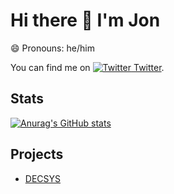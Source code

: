 # Hi there 👋 I'm Jon

😄 Pronouns: he/him

You can find me on [![Twitter][twitter_icon] Twitter][twitter_link].

<!--
**beforan/beforan** is a ✨ _special_ ✨ repository because its `README.md` (this file) appears on your GitHub profile.

Here are some ideas to get you started:

- 🔭 I’m currently working on ...
- 🌱 I’m currently learning ...
- 👯 I’m looking to collaborate on ...
- 🤔 I’m looking for help with ...
- 💬 Ask me about ...
- 📫 How to reach me: ...
- 😄 Pronouns: ...
- ⚡ Fun fact: ...
-->

## Stats

[![Anurag's GitHub stats](https://github-readme-stats.vercel.app/api?username=beforan)](https://github.com/anuraghazra/github-readme-stats)

## Projects

- [DECSYS](https://github.com/decsys/decsys)

[twitter_icon]: http://i.imgur.com/wWzX9uB.png
[twitter_link]: https://twitter.com/beforan
